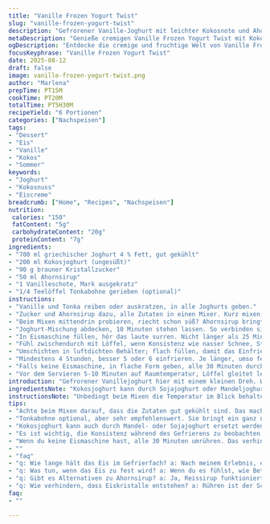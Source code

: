 ```yaml
---
title: "Vanille Frozen Yogurt Twist"
slug: "vanille-frozen-yogurt-twist"
description: "Gefrorener Vanille-Joghurt mit leichter Kokosnote und Ahornsirup. Statt normalem Zucker braune Kristallzucker für Karamelltiefe. Griechischer Joghurt plus Kokosjoghurt gemischt für cremige Textur, 4 % Fettanteil reicht aus. Vanille als ganze Schote und Tonkabohne kombiniert – gibt diesen besonderen Kick. Luftig aufgeschlagen, kurz im Mixer für lockerere Konsistenz. Im Eismaschinengang beobachte ich, wie sich die Konsistenz langsam verdickt, hör das leichte Summen, rieche Süße. Nach 15 bis 25 Minuten Zeitrahmen, lässt sich gut ertasten; wenn es sich wie feuchter Schnee anfühlt, passt es. Eingefroren dann mindestens 4 Stunden, manchmal 6, das macht den Unterschied bei der Textur. Vor dem Servieren kurz rausnehmen, sonst gibt’s Beton im Löffel. Alternative Süße – Ahorn statt Maissirup. Kokosjoghurt gibt Frische, statt 100 % griechischen, der oft zu fest wird. Alles hausgemacht, alles lehrreich. Nicht trocken, nicht kristallig, einfach ausgewogen. "
metaDescription: "Genieße cremigen Vanille Frozen Yogurt Twist mit Kokosnote und Karamelltiefe. Ein erfrischendes Dessert für heiße Tage."
ogDescription: "Entdecke die cremige und fruchtige Welt von Vanille Frozen Yogurt Twist. Ein Muss für Dessertliebhaber."
focusKeyphrase: "Vanille Frozen Yogurt Twist"
date: 2025-08-12
draft: false
image: vanille-frozen-yogurt-twist.png
author: "Marlena"
prepTime: PT15M
cookTime: PT20M
totalTime: PT5H30M
recipeYield: "6 Portionen"
categories: ["Nachspeisen"]
tags:
- "Dessert"
- "Eis"
- "Vanille"
- "Kokos"
- "Sommer"
keywords:
- "Joghurt"
- "Kokosnuss"
- "Eiscreme"
breadcrumb: ["Home", "Recipes", "Nachspeisen"]
nutrition: 
 calories: "150"
 fatContent: "5g"
 carbohydrateContent: "20g"
 proteinContent: "7g"
ingredients:
- "700 ml griechischer Joghurt 4 % Fett, gut gekühlt"
- "200 ml Kokosjoghurt (ungesüßt)"
- "90 g brauner Kristallzucker"
- "50 ml Ahornsirup"
- "1 Vanilleschote, Mark ausgekratz"
- "1/4 Teelöffel Tonkabohne gerieben (optional)"
instructions:
- "Vanille und Tonka reiben oder auskratzen, in alle Joghurts geben."
- "Zucker und Ahornsirup dazu, alle Zutaten in einen Mixer. Kurz mixen, gerade so dass der Zucker einsinkt, nicht zu flüssig machen."
- "Beim Mixen mittendrin probieren, riecht schon süß? Ahornsirup bringt mehr Tiefe, Zucker Karamell."
- "Joghurt-Mischung abdecken, 10 Minuten stehen lassen. So verbinden sich Aromen besser."
- "In Eismaschine füllen, hör das laute surren. Nicht länger als 25 Minuten, sonst wird zu hart."
- "Fühl zwischendurch mit Löffel, wenn Konsistenz wie nasser Schnee, Stop. Sonst zu fest, friert sich schlecht ein."
- "Umschichten in luftdichten Behälter; flach füllen, damit das Einfrieren gleichmäßig passiert."
- "Mindestens 4 Stunden, besser 5 oder 6 einfrieren. Je länger, umso fester, dann muss man kurz rausnehmen vor dem Servieren."
- "Falls keine Eismaschine, in flache Form geben, alle 30 Minuten durchrühren um Eiskristalle zu brechen, 3-4 mal wiederholen."
- "Vor dem Servieren 5-10 Minuten auf Raumtemperatur, Löffel gleitet leichter rein."
introduction: "Gefrorener Vanillejoghurt hier mit einem kleinen Dreh. Wer dachte, nur Zucker und Joghurt taugen, darf umdenken. Die Kombination aus griechischem Joghurt und Kokosjoghurt bringt nicht nur Cremigkeit, sondern einen zarten tropischen Flair, ohne dass es überladen wirkt. Tonkabohne als Geheimzutat beweist sich mit einer würzigen Vanillenote, die ich bei früheren Versuchen schätzte. Der Wechsel von Maissirup zu Ahornsirup kam durch Zufall, doch bringt eine angenehme Melasse-Aromatik, die süße Schichten erzeugt. Gleichmäßiges Rühren in der Eismaschine ist unerlässlich; sonst droht fieser Kristallbildung.  Nach eigener Erfahrung sind flexible Zeiten besser als starre Maße: Die Konsistenz spricht Bände, nicht die Uhr. Die besten Ergebnisse entstehen oft durch intensive Beobachtung. So entstehen Klassiker im eigenen kleinen Eishimmel."
ingredientsNote: "Kokosjoghurt kann durch Sojajoghurt oder Mandeljoghurt ersetzt werden, wenn Allergien bestehen. Brauner Zucker ist milder als Weißzucker und schafft eine karamellige Tiefe; man kann alternativ Muscovado benutzen. Ahornsirup gibt Komplexität, falls nicht verfügbar, Reissirup funktioniert auch. Tonkabohne ist optional, gibt aber dieses dezente Aroma, das Vanille allein nicht erreicht. Vanilleschote unbedingt Mark auskratzen – nur das echte Zeug. Fettgehalt im Joghurt beeinflusst cremige Textur: 4 % reichen aus, zu fettig wird oft zu fest und klappt beim Turbinen schlechter. Cremen Sie besser mit kalten Zutaten, damit sich das Eis schnell bindet. Lüften Sie zwischenzeitig den Behälter, sonst kondensiert Wasser und es entstehen Kristalle."
instructionsNote: "Unbedingt beim Mixen die Temperatur im Blick behalten; zu warmes Gemisch macht Sahne-artige, unangenehm feste Masse beim Gefrieren. Nutze kurzen Impulse statt Dauerlauf im Mixer. Vor dem Einfüllen in die Eismaschine lässt man die Mischung leicht stehen; Zucker kann so besser auflösen. Das Geräusch am besten beachten: Wenn das Summen tiefer wird und das Rühren schwerer, ist es Zeit zu stoppen. Beim Umfüllen flach streichen für gleichmäßiges Gefrieren. Luftdicht muss sein, sonst friert Feuchtigkeit an und das Eis wird eisig statt cremig. Wer ohne Maschine arbeitet, zieht die Rührintervalle nicht zu kurz, aber auch nicht zu lang – sonst wird schwer zu rühren. Nach längerer Gefrierzeit Löffel vorwärmen (heißes Wasser), damit die Portionierung mühelos klappt."
tips:
- "Achte beim Mixen darauf, dass die Zutaten gut gekühlt sind. Das macht das Eis cremiger. Zu warme Mischungen ergeben eine festere Textur. Kurz mixen, nur bis der Zucker aufgelöst ist. Aromen entwickeln sich besser, wenn man die Mischung kurz ruhen lässt."
- "Tonkabohne optional, aber sehr empfehlenswert. Sie bringt ein ganz neues Geschmackserlebnis. Hol dir die frischen Bohnen, dann entfaltet sich das Aroma. Probieren macht hier Spaß – besonders wenn die Mischung süß und harmonisch ist."
- "Kokosjoghurt kann auch durch Mandel- oder Sojajoghurt ersetzt werden. Das hängte von Vorlieben oder Allergien ab. Brauner Zucker hat diese tiefere Karamellnote. Wer es vegan möchte, nutzt pflanzliche Alternativen wie Ahornsirup anstelle von Honig."
- "Es ist wichtig, die Konsistenz während des Gefrierens zu beobachten. Wenn es sich wie nasser Schnee anfühlt, sofort stoppen. Kein übermäßiges Rühren, damit keine Kristalle entstehen. Bei Bedarf mal kurz umrühren, aber dann wieder gut kühlen lassen."
- "Wenn du keine Eismaschine hast, alle 30 Minuten umrühren. Das verhindert, dass große Eiskristalle entstehen. Ein Gefrierbehälter ist wichtig. Deckel drauf, damit keine Eisoberfläche entsteht."
- ""
- "faq"
- "q: Wie lange hält das Eis im Gefrierfach? a: Nach meinem Erlebnis, etwa 2-3 Wochen. Klar, am leckersten direkt nach dem Einfrieren. Bei längerer Lagerung taut die Cremigkeit etwas ab. Schmeckt trotzdem gut."
- "q: Was tun, wenn das Eis zu fest wird? a: Wenn du es fühlst, wie Beton, Grad bei Zimmertemperatur ruhen lassen. Das macht es einfacher zu portionieren. Oder, warmen Löffel nutzen – das bringt’s."
- "q: Gibt es Alternativen zu Ahornsirup? a: Ja, Reissirup funktioniert gut. Oder Muscovado-Zucker für mehr Karamellgeschmack. Beide bringen zusätzliche Tiefe in dein Eis. Experimentiere einfach."
- "q: Wie verhindern, dass Eiskristalle entstehen? a: Rühren ist der Schlüssel. Regelmäßiges Kontrollieren ist wichtig. Ein gut gedeckter Behälter hilft. Es mag messy sein, aber das steckt in der Praxis."
faq:
- ""

---
```

